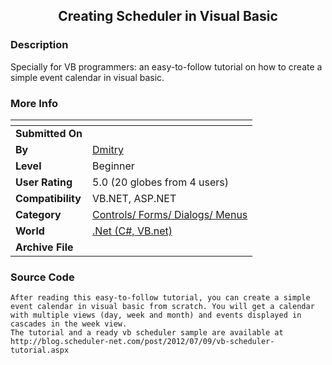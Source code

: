 ﻿<div align="center">

## Creating Scheduler in Visual Basic


</div>

### Description

Specially for VB programmers: an easy-to-follow tutorial on how to create a simple event calendar in visual basic.
 
### More Info
 


<span>             |<span>
---                |---
**Submitted On**   |
**By**             |[Dmitry](https://github.com/Planet-Source-Code/PSCIndex/blob/master/ByAuthor/dmitry.md)
**Level**          |Beginner
**User Rating**    |5.0 (20 globes from 4 users)
**Compatibility**  |VB\.NET, ASP\.NET
**Category**       |[Controls/ Forms/ Dialogs/ Menus](https://github.com/Planet-Source-Code/PSCIndex/blob/master/ByCategory/controls-forms-dialogs-menus__10-3.md)
**World**          |[\.Net \(C\#, VB\.net\)](https://github.com/Planet-Source-Code/PSCIndex/blob/master/ByWorld/net-c-vb-net.md)
**Archive File**   |[](https://github.com/Planet-Source-Code/dmitry-creating-scheduler-in-visual-basic__10-8814/archive/master.zip)





### Source Code

```
After reading this easy-to-follow tutorial, you can create a simple event calendar in visual basic from scratch. You will get a calendar with multiple views (day, week and month) and events displayed in cascades in the week view.
The tutorial and a ready vb scheduler sample are available at http://blog.scheduler-net.com/post/2012/07/09/vb-scheduler-tutorial.aspx
```

